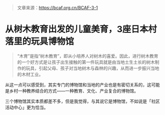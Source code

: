 > 文章来源：https://bcaf.org.cn/BCAF-3-1

# 从树木教育出发的儿童美育，3座日本村落里的玩具博物馆

> “木育”是指“树木教育”，即从小培养人对树木的喜爱。因此，进行树木教育的一个好方式是让孩子出生接触的第一件玩具就是由当地土生土长的树木制作的玩具，引起父母、孩子对当地树木与森林的兴趣，从而进一步振兴当地的木材工业。

从这一点可以感受到，其实专门的博物馆和当地的产业也是有密切关系的，这可能是乡村一种教养结合的方式——一种教育、文化、产业复合的博物馆。

三个博物馆其实本质都差不多，但是我觉得，与其说它是博物馆，不如说是「社区活动中心」更为恰当。